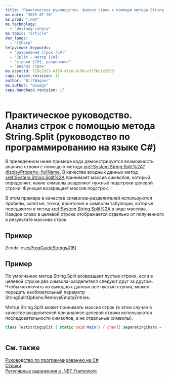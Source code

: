 ```yaml
---
title: "Практическое руководство. Анализ строк с помощью метода String.Split (руководство по программированию на языке C#) | Microsoft Docs"
ms.date: "2015-07-20"
ms.prod: ".net"
ms.technology: 
  - "devlang-csharp"
ms.topic: "article"
dev_langs: 
  - "CSharp"
helpviewer_keywords: 
  - "разделение строк [C#]"
  - "Split - метод [C#]"
  - "строки [C#], разделение"
  - "анализ строк"
ms.assetid: 729c2923-4169-41c6-9c90-ef176c1e2953
caps.latest.revision: 17
author: "BillWagner"
ms.author: "wiwagn"
caps.handback.revision: 17
---
```

# Практическое руководство. Анализ строк с помощью метода String.Split (руководство по программированию на языке C#)
В приведенном ниже примере кода демонстрируется возможность анализа строки с помощью метода <xref:System.String.Split%2A?displayProperty=fullName>. В качестве входных данных метод <xref:System.String.Split%2A> принимает массив символов, который определяет, какие символы разделяют нужные подстроки целевой строки.  Функция возвращает массив подстрок.  
  
 В этом примере в качестве символов\-разделителей используются пробелы, запятые, точки, двоеточия и символы табуляции, которые передаются в метод <xref:System.String.Split%2A> в виде массива.  Каждое слово в целевой строке отображается отдельно от полученного в результате массива строк.  
  
## Пример  
 [!code-cs[csProgGuideStrings#16](../../../csharp/programming-guide/strings/codesnippet/csharp/CSRefStrings/Strings.cs#16)]  
  
## Пример  
 По умолчанию метод String.Split возвращает пустые строки, если в целевой строке два символа\-разделителя следуют друг за другом.  Чтобы исключить из выходных данных все пустые строки, можно передать необязательный параметр StringSplitOptions.RemoveEmptyEntries.  
  
 Метод String.Split может принимать массив строк \(в этом случае в качестве разделителей при анализе целевой строки используются последовательности символов, а не отдельные символы\).  
  
```c#  
class TestStringSplit { static void Main() { char[] separatingChars = { "<<", "..." }; string text = "one<<two......three<four"; System.Console.WriteLine("Original text: '{0}'", text); string[] words = text.Split(separatingChars, System.StringSplitOptions.RemoveEmptyEntries ); System.Console.WriteLine("{0} substrings in text:", words.Length); foreach (string s in words) { System.Console.WriteLine(s); } // Keep the console window open in debug mode. System.Console.WriteLine("Press any key to exit."); System.Console.ReadKey(); } } /* Output: Original text: 'one<<two......three<four' 3 words in text: one two three<four */  
  
```  
  
## См. также  
 [Руководство по программированию на C\#](../../../csharp/programming-guide/index.md)   
 [Строки](../../../csharp/programming-guide/strings/index.md)   
 [Регулярные выражения в .NET Framework](../Topic/.NET%20Framework%20Regular%20Expressions.md)